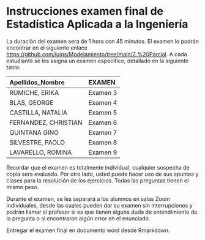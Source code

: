 Instrucciones examen final de Estadística Aplicada a la Ingeniería
================

La duración del examen sera de 1 hora con 45 minutos. El examen lo
podrán encontrar en el siguiente enlace
<https://github.com/luiqs/Modelamiento/tree/main/2.%20Parcial>. A cada
estudiante se les asigna un examen específico, detallado en la siguiente
tabla:

| Apellidos\_Nombre    | EXAMEN   |
|:---------------------|:---------|
| RUMICHE, ERIKA       | Examen 3 |
| BLAS, GEORGE         | Examen 4 |
| CASTILLA, NATALIA    | Examen 5 |
| FERNANDEZ, CHRISTIAN | Examen 6 |
| QUINTANA GINO        | Examen 7 |
| SILVESTRE, PAOLO     | Examen 8 |
| LAVARELLO, ROMINA    | Examen 9 |

Recordar que el examen es totalmente individual, cualquier sospecha de
copia sera evaluado. Por otro lado, usted puede hacer uso de sus apuntes
y clases para la resolución de los ejercicios. Todas las preguntas
tienen el mismo peso.

Durante el examen, se les separará a los alumnos en salas Zoom
individuales, desde las cuales pueden dar su examen sin interrupciones y
podrán llamar al profesor si es que tienen alguna duda de entendimiento
de la pregunta o si encontraron algún error en el enunciado.

Entregar el examen final en documento word desde Rmarkdown.
